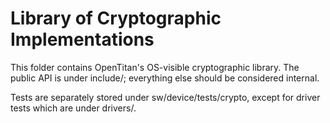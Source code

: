# Library of Cryptographic Implementations

This folder contains OpenTitan's OS-visible cryptographic library. The public
API is under include/; everything else should be considered internal.

Tests are separately stored under sw/device/tests/crypto, except for driver
tests which are under drivers/.
